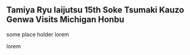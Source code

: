 ## Tamiya Ryu Iaijutsu 15th Soke Tsumaki Kauzo Genwa Visits Michigan Honbu

some place holder lorem

<slot />

lorem
